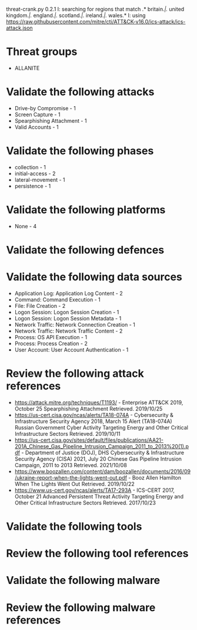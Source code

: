 threat-crank.py 0.2.1
I: searching for regions that match .* britain.*|.* united kingdom.*|.* england.*|.* scotland.*|.* ireland.*|.* wales.*
I: using https://raw.githubusercontent.com/mitre/cti/ATT&CK-v16.0/ics-attack/ics-attack.json
# Threat groups

* ALLANITE

# Validate the following attacks

* Drive-by Compromise - 1
* Screen Capture - 1
* Spearphishing Attachment - 1
* Valid Accounts - 1

# Validate the following phases

* collection - 1
* initial-access - 2
* lateral-movement - 1
* persistence - 1

# Validate the following platforms

* None - 4

# Validate the following defences


# Validate the following data sources

* Application Log: Application Log Content - 2
* Command: Command Execution - 1
* File: File Creation - 2
* Logon Session: Logon Session Creation - 1
* Logon Session: Logon Session Metadata - 1
* Network Traffic: Network Connection Creation - 1
* Network Traffic: Network Traffic Content - 2
* Process: OS API Execution - 1
* Process: Process Creation - 2
* User Account: User Account Authentication - 1

# Review the following attack references

* https://attack.mitre.org/techniques/T1193/ - Enterprise ATT&CK 2019, October 25 Spearphishing Attachment Retrieved. 2019/10/25 
* https://us-cert.cisa.gov/ncas/alerts/TA18-074A - Cybersecurity & Infrastructure Security Agency 2018, March 15 Alert (TA18-074A) Russian Government Cyber Activity Targeting Energy and Other Critical Infrastructure Sectors Retrieved. 2019/10/11 
* https://us-cert.cisa.gov/sites/default/files/publications/AA21-201A_Chinese_Gas_Pipeline_Intrusion_Campaign_2011_to_2013%20(1).pdf - Department of Justice (DOJ), DHS Cybersecurity & Infrastructure Security Agency (CISA) 2021, July 20 Chinese Gas Pipeline Intrusion Campaign, 2011 to 2013 Retrieved. 2021/10/08 
* https://www.boozallen.com/content/dam/boozallen/documents/2016/09/ukraine-report-when-the-lights-went-out.pdf - Booz Allen Hamilton   When The Lights Went Out Retrieved. 2019/10/22 
* https://www.us-cert.gov/ncas/alerts/TA17-293A - ICS-CERT 2017, October 21 Advanced Persistent Threat Activity Targeting Energy and Other Critical Infrastructure Sectors Retrieved. 2017/10/23 

# Validate the following tools


# Review the following tool references


# Validate the following malware


# Review the following malware references


